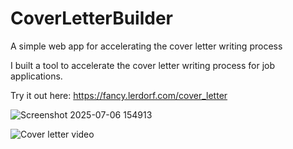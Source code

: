 # CoverLetterBuilder
A simple web app for accelerating the cover letter writing process

I built a tool to accelerate the cover letter writing process for job applications. 

Try it out here: https://fancy.lerdorf.com/cover_letter

![Screenshot 2025-07-06 154913](https://github.com/user-attachments/assets/817f895d-2a32-4a5e-8bc5-d0b102dd4d50)

![Cover letter video](https://youtu.be/hCKqkFXTaQU)
